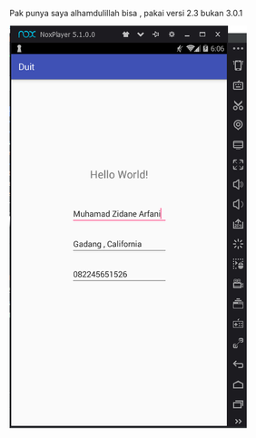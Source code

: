 Pak punya saya alhamdulillah bisa , pakai versi 2.3 bukan 3.0.1

![alt text](https://github.com/zicchi/Android/blob/master/android%20studio.PNG)
